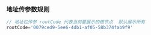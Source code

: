 
### 地址传参数规则
``` js
// 地址栏传参 rootCode 代表当前要展示的根节点  默认展示所有
rootCode='0079ced9-5ee6-4db1-af05-58b374fab9f9'
```